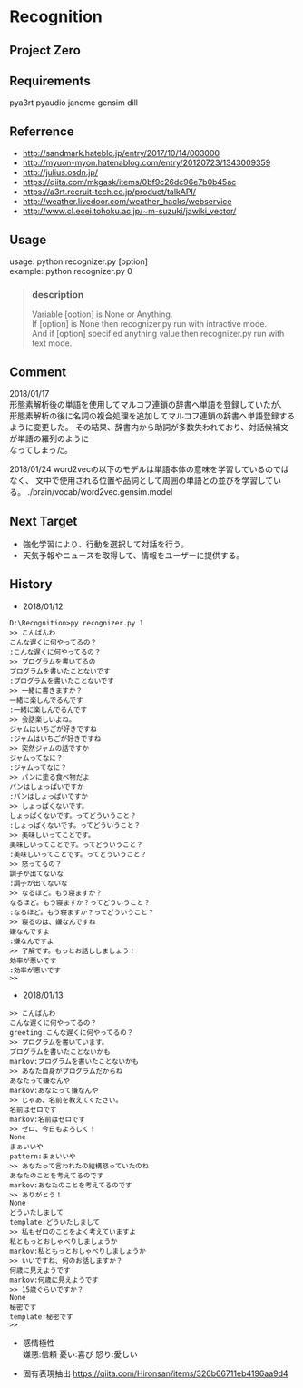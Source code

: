﻿# Recognition
## Project Zero

## Requirements
pya3rt
pyaudio
janome
gensim
dill

## Referrence
* http://sandmark.hateblo.jp/entry/2017/10/14/003000
* http://myuon-myon.hatenablog.com/entry/20120723/1343009359
* http://julius.osdn.jp/
* https://qiita.com/mkgask/items/0bf9c26dc96e7b0b45ac
* https://a3rt.recruit-tech.co.jp/product/talkAPI/
* http://weather.livedoor.com/weather_hacks/webservice
* http://www.cl.ecei.tohoku.ac.jp/~m-suzuki/jawiki_vector/

## Usage
usage: python recognizer.py [option]  
example: python recognizer.py 0

> ### description
> Variable [option] is None or Anything.  
> If [option] is None then recognizer.py run with intractive mode.  
> And if [option] specified anything value then recognizer.py run with text mode.

## Comment
2018/01/17  
形態素解析後の単語を使用してマルコフ連鎖の辞書へ単語を登録していたが、
形態素解析の後に名詞の複合処理を追加してマルコフ連鎖の辞書へ単語登録する  
ように変更した。
その結果、辞書内から助詞が多数失われており、対話候補文が単語の羅列のように  
なってしまった。

2018/01/24
word2vecの以下のモデルは単語本体の意味を学習しているのではなく、
文中で使用される位置や品詞として周囲の単語との並びを学習している。
./brain/vocab/word2vec.gensim.model

## Next Target
* 強化学習により、行動を選択して対話を行う。  
* 天気予報やニュースを取得して、情報をユーザーに提供する。  

## History
* 2018/01/12
```
D:\Recognition>py recognizer.py 1
>> こんばんわ
こんな遅くに何やってるの？
:こんな遅くに何やってるの？
>> プログラムを書いてるの
プログラムを書いたことないです
:プログラムを書いたことないです
>> 一緒に書きますか？
一緒に楽しんでるんです
:一緒に楽しんでるんです
>> 会話楽しいよね。
ジャムはいちごが好きですね
:ジャムはいちごが好きですね
>> 突然ジャムの話ですか
ジャムってなに？
:ジャムってなに？
>> パンに塗る食べ物だよ
パンはしょっぱいですか
:パンはしょっぱいですか
>> しょっぱくないです。
しょっぱくないです。ってどういうこと？
:しょっぱくないです。ってどういうこと？
>> 美味しいってことです。
美味しいってことです。ってどういうこと？
:美味しいってことです。ってどういうこと？
>> 怒ってるの？
調子が出てないな
:調子が出てないな
>> なるほど。もう寝ますか？
なるほど。もう寝ますか？ってどういうこと？
:なるほど。もう寝ますか？ってどういうこと？
>> 寝るのは、嫌なんですね
嫌なんですよ
:嫌なんですよ
>> 了解です。もっとお話ししましょう！
効率が悪いです
:効率が悪いです
>>
```

* 2018/01/13
```
>> こんばんわ
こんな遅くに何やってるの？
greeting:こんな遅くに何やってるの？
>> プログラムを書いています。
プログラムを書いたことないかも
markov:プログラムを書いたことないかも
>> あなた自身がプログラムだからね
あなたって嫌なんや
markov:あなたって嫌なんや
>> じゃあ、名前を教えてください。
名前はゼロです
markov:名前はゼロです
>> ゼロ、今日もよろしく！
None
まぁいいや
pattern:まぁいいや
>> あなたって言われたの結構怒っていたのね
あなたのことを考えてるのです
markov:あなたのことを考えてるのです
>> ありがとう！
None
どういたしまして
template:どういたしまして
>> 私もゼロのことをよく考えていますよ
私ともっとおしゃべりしましょうか
markov:私ともっとおしゃべりしましょうか
>> いいですね、何のお話しますか？
何歳に見えようです
markov:何歳に見えようです
>> 15歳ぐらいですか？
None
秘密です
template:秘密です
>>
```

* 感情極性  
嫌悪:信頼
憂い:喜び
怒り:愛しい

* 固有表現抽出
https://qiita.com/Hironsan/items/326b66711eb4196aa9d4

